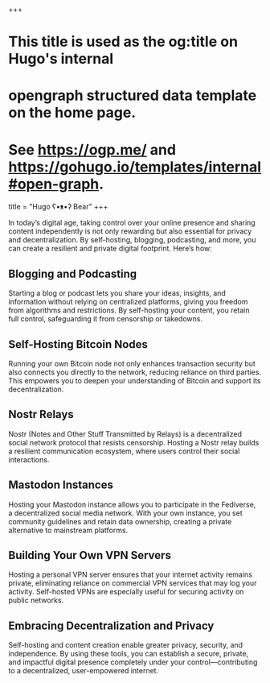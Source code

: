 +++
# This title is used as the og:title on Hugo's internal
# opengraph structured data template on the home page.
# See https://ogp.me/ and https://gohugo.io/templates/internal#open-graph.
title = "Hugo ʕ•ᴥ•ʔ Bear"
+++


In today’s digital age, taking control over your online presence and sharing content independently is not only rewarding but also essential for privacy and decentralization. By self-hosting, blogging, podcasting, and more, you can create a resilient and private digital footprint. Here’s how:

## Blogging and Podcasting

Starting a blog or podcast lets you share your ideas, insights, and information without relying on centralized platforms, giving you freedom from algorithms and restrictions. By self-hosting your content, you retain full control, safeguarding it from censorship or takedowns.

## Self-Hosting Bitcoin Nodes

Running your own Bitcoin node not only enhances transaction security but also connects you directly to the network, reducing reliance on third parties. This empowers you to deepen your understanding of Bitcoin and support its decentralization.

## Nostr Relays

Nostr (Notes and Other Stuff Transmitted by Relays) is a decentralized social network protocol that resists censorship. Hosting a Nostr relay builds a resilient communication ecosystem, where users control their social interactions.

## Mastodon Instances

Hosting your Mastodon instance allows you to participate in the Fediverse, a decentralized social media network. With your own instance, you set community guidelines and retain data ownership, creating a private alternative to mainstream platforms.

## Building Your Own VPN Servers

Hosting a personal VPN server ensures that your internet activity remains private, eliminating reliance on commercial VPN services that may log your activity. Self-hosted VPNs are especially useful for securing activity on public networks.

## Embracing Decentralization and Privacy

Self-hosting and content creation enable greater privacy, security, and independence. By using these tools, you can establish a secure, private, and impactful digital presence completely under your control—contributing to a decentralized, user-empowered internet.
